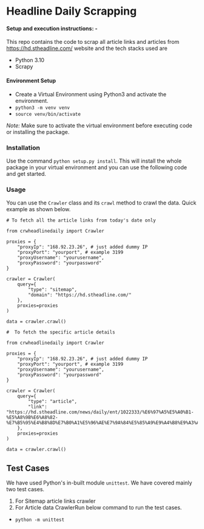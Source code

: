 # Headline Daily Scrapping

#### Setup and execution instructions: - 

This repo contains the code to scrap all article links and articles from https://hd.stheadline.com/ website and the tech stacks used are
- Python 3.10
- Scrapy


#### Environment Setup

- Create a Virtual Environment using Python3 and activate the environment.
- `python3 -m venv venv`
- `source venv/bin/activate`

*Note:* Make sure to activate the virtual environment before executing code or installing the package.

### Installation

Use the command `python setup.py install`. This will install the whole package in your virtual environment and you can use the following code and get started.
### Usage

You can use the `Crawler` class and its `crawl` method to crawl the data.
Quick example as shown below.

```
# To fetch all the article links from today's date only

from crwheadlinedaily import Crawler

proxies = {
    "proxyIp": "168.92.23.26", # just added dummy IP
    "proxyPort": "yourport", # example 3199
    "proxyUsername": "yourusername",
    "proxyPassword": "yourpassword"
}

crawler = Crawler(
    query={
        "type": "sitemap",
        "domain": "https://hd.stheadline.com/"
    },
    proxies=proxies
)

data = crawler.crawl()
```

```
#  To fetch the specific article details

from crwheadlinedaily import Crawler

proxies = {
    "proxyIp": "168.92.23.26", # just added dummy IP
    "proxyPort": "yourport", # example 3199
    "proxyUsername": "yourusername",
    "proxyPassword": "yourpassword"
}

crawler = Crawler(
    query={
        "type": "article",
        "link": "https://hd.stheadline.com/news/daily/ent/1022333/%E6%97%A5%E5%A0%B1-%E5%A8%9B%E6%A8%82-%E7%B5%95%E4%B8%8D%E7%B0%A1%E5%96%AE%E7%9A%84%E5%85%A9%E9%A4%B8%E9%A3%AF"
    },
    proxies=proxies
)

data = crawler.crawl()
```

## Test Cases
We have used Python's in-built module `unittest`.
We have covered mainly two test cases.
1. For Sitemap article links crawler
2. For Article data CrawlerRun below command to run the test cases.
- `python -m unittest`
